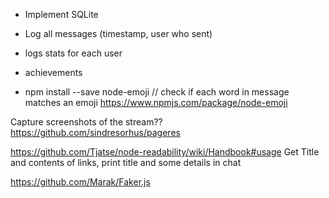 * Implement SQLite
* Log all messages (timestamp, user who sent)
* logs stats for each user
* achievements

* npm install --save node-emoji // check if each word in message matches an emoji
https://www.npmjs.com/package/node-emoji

Capture screenshots of the stream??
https://github.com/sindresorhus/pageres

https://github.com/Tjatse/node-readability/wiki/Handbook#usage
Get Title and contents of links, print title and some details in chat

https://github.com/Marak/Faker.js

